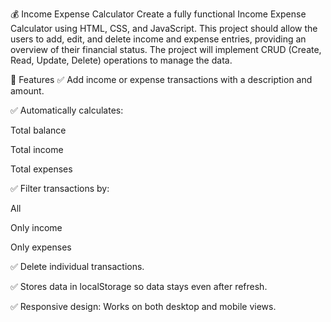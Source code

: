 💰 Income Expense Calculator
Create a fully functional Income Expense Calculator using HTML, CSS, and JavaScript. 
This project should allow the users to add, edit, and delete income and expense entries, providing an overview of their financial status. The project will implement CRUD (Create, Read, Update, Delete) operations to manage the data.

🚀 Features
✅ Add income or expense transactions with a description and amount.

✅ Automatically calculates:

Total balance

Total income

Total expenses

✅ Filter transactions by:

All

Only income

Only expenses

✅ Delete individual transactions.

✅ Stores data in localStorage so data stays even after refresh.

✅ Responsive design: Works on both desktop and mobile views.
